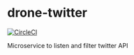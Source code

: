 # drone-twitter
[![CircleCI](https://circleci.com/gh/nicholasjackson/drone-twitter.svg?style=svg)](https://circleci.com/gh/nicholasjackson/drone-twitter)

Microservice to listen and filter twitter API
